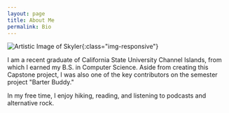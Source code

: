 ```yaml
---
layout: page
title: About Me
permalink: Bio
---
```


![Artistic Image of Skyler]({{site.url}}{{site.baseurl}}/images/DigitalArt.jpeg){:class="img-responsive"}

I am a recent graduate of California State University Channel Islands,
from which I earned my B.S. in Computer Science. Aside from creating this Capstone project,
I was also one of the key contributors on the semester project "Barter Buddy."

In my free time, I enjoy hiking, reading, and listening to podcasts and alternative rock.
